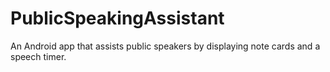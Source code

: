 PublicSpeakingAssistant
=======================

An Android app that assists public speakers by displaying note cards and a speech timer.
